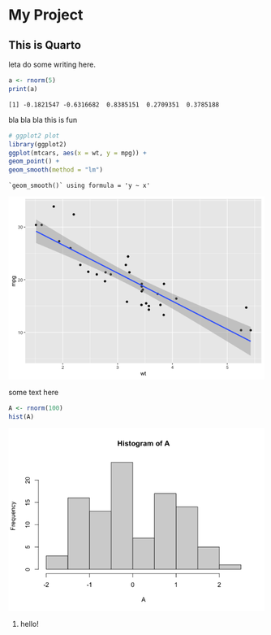 # My Project

## This is Quarto

leta do some writing here.

```r
a <- rnorm(5)
print(a)
```

```
[1] -0.1821547 -0.6316682  0.8385151  0.2709351  0.3785188
```

bla bla bla this is fun

```r
# ggplot2 plot
library(ggplot2)
ggplot(mtcars, aes(x = wt, y = mpg)) +
geom_point() +
geom_smooth(method = "lm")
```

```
`geom_smooth()` using formula = 'y ~ x'
```

![](Untitled_files/figure-commonmark/4a44dc15-1.png)

some text here

```r
A <- rnorm(100)
hist(A)
```

![](Untitled_files/figure-commonmark/0b918943-1.png)

1. hello!